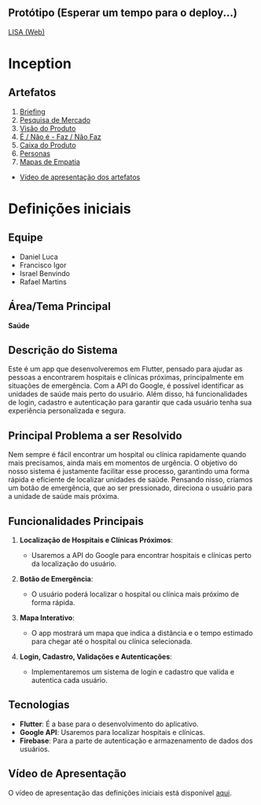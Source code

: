 ## Protótipo (Esperar um tempo para o deploy...)

[LISA (Web)](https://lisa-h9ia.onrender.com)

# Inception
## Artefatos  
1. [Briefing](https://docs.google.com/document/d/1Aj7c9ebzcaP6ydN3INdb6KQbKeVWPc5xIG1-7dUJRgM/edit?tab=t.0#heading=h.ood4pffllrqr)  
2. [Pesquisa de Mercado](https://docs.google.com/document/d/1cfd-ltPCOWSlzuF62OYldeXhbb_UWN4iw8p16xRZLpI/edit?tab=t.0#heading=h.37cwzhibzg9e)  
3. [Visão do Produto](https://docs.google.com/document/d/1cBeZ_wYlCSqY701Mw1nDBI26f3YT0ezNRKRKzXN0f2Y/edit?tab=t.0#heading=h.sqpyd14eofld)  
4. [É / Não é - Faz / Não Faz](https://docs.google.com/document/d/1w5BlMubuHblDTXDgWIJsNayMI9qJjgFaXfvPhBIwTlQ/edit?tab=t.0)
5. [Caixa do Produto](https://docs.google.com/document/d/1RWUOzggHN5BFnttJDKBXNiXK-Igq_CqT/edit#heading=h.gjdgxs)
6. [Personas](https://drive.google.com/file/d/1UH45OCdFchlXyc6jbVe6pokRmvupjOS2/view?usp=drive_link)
7. [Mapas de Empatia](https://drive.google.com/file/d/1VPt7GgsbUjetL5nDauKHdyoISckUJ9a_/view?usp=drive_link) 
- [Vídeo de apresentação dos artefatos](https://drive.google.com/file/d/1RnbyOkRqMXRU-PN-ptoXcF3t7WExbCRo/view?usp=sharing)

# Definições iniciais
## Equipe
- Daniel Luca
- Francisco Igor
- Israel Benvindo
- Rafael Martins

## Área/Tema Principal
**Saúde**

## Descrição do Sistema
Este é um app que desenvolveremos em Flutter, pensado para ajudar as pessoas a encontrarem hospitais e clínicas próximas, principalmente em situações de emergência. Com a API do Google, é possível identificar as unidades de saúde mais perto do usuário. Além disso, há funcionalidades de login, cadastro e autenticação para garantir que cada usuário tenha sua experiência personalizada e segura.

## Principal Problema a ser Resolvido
Nem sempre é fácil encontrar um hospital ou clínica rapidamente quando mais precisamos, ainda mais em momentos de urgência. O objetivo do nosso sistema é justamente facilitar esse processo, garantindo uma forma rápida e eficiente de localizar unidades de saúde. Pensando nisso, criamos um botão de emergência, que ao ser pressionado, direciona o usuário para a unidade de saúde mais próxima.

## Funcionalidades Principais
1. **Localização de Hospitais e Clínicas Próximos**: 
   - Usaremos a API do Google para encontrar hospitais e clínicas perto da localização do usuário.
   
2. **Botão de Emergência**: 
   - O usuário poderá localizar o hospital ou clínica mais próximo de forma rápida.

3. **Mapa Interativo**: 
   - O app mostrará um mapa que indica a distância e o tempo estimado para chegar até o hospital ou clínica selecionada.

4. **Login, Cadastro, Validações e Autenticações**: 
   - Implementaremos um sistema de login e cadastro que valida e autentica cada usuário.

## Tecnologias
- **Flutter**: É a base para o desenvolvimento do aplicativo.
- **Google API**: Usaremos para localizar hospitais e clínicas.
- **Firebase**: Para a parte de autenticação e armazenamento de dados dos usuários.

## Vídeo de Apresentação
O vídeo de apresentação das definições iniciais está disponível [aqui](https://drive.google.com/file/d/1t7oc6_EqhTgMlyPU--Wz3Ruvb0F2D5qU/view?hl=pt-BR).

